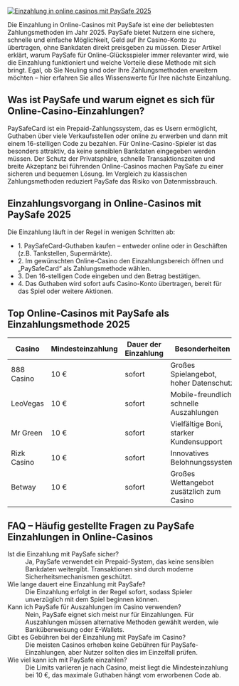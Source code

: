 [![Einzahlung in online casinos mit PaySafe 2025](https://123-caf.pages.dev/gitsignup.png)](https://vrmoo.ru/Bt82HjjY)

<p>Die Einzahlung in Online-Casinos mit PaySafe ist eine der beliebtesten Zahlungsmethoden im Jahr 2025. PaySafe bietet Nutzern eine sichere, schnelle und einfache Möglichkeit, Geld auf ihr Casino-Konto zu übertragen, ohne Bankdaten direkt preisgeben zu müssen. Dieser Artikel erklärt, warum PaySafe für Online-Glücksspieler immer relevanter wird, wie die Einzahlung funktioniert und welche Vorteile diese Methode mit sich bringt. Egal, ob Sie Neuling sind oder Ihre Zahlungsmethoden erweitern möchten – hier erfahren Sie alles Wissenswerte für Ihre nächste Einzahlung.</p>  <h2>Was ist PaySafe und warum eignet es sich für Online-Casino-Einzahlungen?</h2> <p>PaySafeCard ist ein Prepaid-Zahlungssystem, das es Usern ermöglicht, Guthaben über viele Verkaufsstellen oder online zu erwerben und dann mit einem 16-stelligen Code zu bezahlen. Für Online-Casino-Spieler ist das besonders attraktiv, da keine sensiblen Bankdaten eingegeben werden müssen. Der Schutz der Privatsphäre, schnelle Transaktionszeiten und breite Akzeptanz bei führenden Online-Casinos machen PaySafe zu einer sicheren und bequemen Lösung. Im Vergleich zu klassischen Zahlungsmethoden reduziert PaySafe das Risiko von Datenmissbrauch.</p>  <h2>Einzahlungsvorgang in Online-Casinos mit PaySafe 2025</h2> <p>Die Einzahlung läuft in der Regel in wenigen Schritten ab:</p> <ul>   <li>1. PaySafeCard-Guthaben kaufen – entweder online oder in Geschäften (z.B. Tankstellen, Supermärkte).</li>   <li>2. Im gewünschten Online-Casino den Einzahlungsbereich öffnen und „PaySafeCard“ als Zahlungsmethode wählen.</li>   <li>3. Den 16-stelligen Code eingeben und den Betrag bestätigen.</li>   <li>4. Das Guthaben wird sofort aufs Casino-Konto übertragen, bereit für das Spiel oder weitere Aktionen.</li> </ul>  <h2>Top Online-Casinos mit PaySafe als Einzahlungsmethode 2025</h2> <table>   <thead>     <tr>       <th>Casino</th>       <th>Mindesteinzahlung</th>       <th>Dauer der Einzahlung</th>       <th>Besonderheiten</th>     </tr>   </thead>   <tbody>     <tr>       <td>888 Casino</td>       <td>10 €</td>       <td>sofort</td>       <td>Großes Spielangebot, hoher Datenschutz</td>     </tr>     <tr>       <td>LeoVegas</td>       <td>10 €</td>       <td>sofort</td>       <td>Mobile-freundlich, schnelle Auszahlungen</td>     </tr>     <tr>       <td>Mr Green</td>       <td>10 €</td>       <td>sofort</td>       <td>Vielfältige Boni, starker Kundensupport</td>     </tr>     <tr>       <td>Rizk Casino</td>       <td>10 €</td>       <td>sofort</td>       <td>Innovatives Belohnungssystem</td>     </tr>     <tr>       <td>Betway</td>       <td>10 €</td>       <td>sofort</td>       <td>Großes Wettangebot zusätzlich zum Casino</td>     </tr>   </tbody> </table>  <h2>FAQ – Häufig gestellte Fragen zu PaySafe Einzahlungen in Online-Casinos</h2> <dl>   <dt>Ist die Einzahlung mit PaySafe sicher?</dt>   <dd>Ja, PaySafe verwendet ein Prepaid-System, das keine sensiblen Bankdaten weitergibt. Transaktionen sind durch moderne Sicherheitsmechanismen geschützt.</dd>      <dt>Wie lange dauert eine Einzahlung mit PaySafe?</dt>   <dd>Die Einzahlung erfolgt in der Regel sofort, sodass Spieler unverzüglich mit dem Spiel beginnen können.</dd>      <dt>Kann ich PaySafe für Auszahlungen im Casino verwenden?</dt>   <dd>Nein, PaySafe eignet sich meist nur für Einzahlungen. Für Auszahlungen müssen alternative Methoden gewählt werden, wie Banküberweisung oder E-Wallets.</dd>      <dt>Gibt es Gebühren bei der Einzahlung mit PaySafe im Casino?</dt>   <dd>Die meisten Casinos erheben keine Gebühren für PaySafe-Einzahlungen, aber Nutzer sollten dies im Einzelfall prüfen.</dd>      <dt>Wie viel kann ich mit PaySafe einzahlen?</dt>   <dd>Die Limits variieren je nach Casino, meist liegt die Mindesteinzahlung bei 10 €, das maximale Guthaben hängt vom erworbenen Code ab.</dd> </dl>